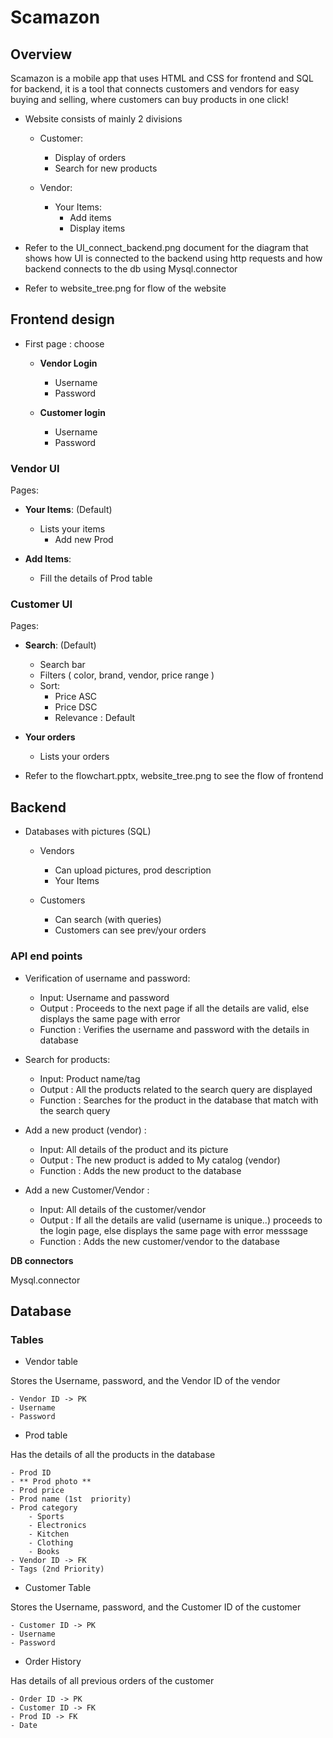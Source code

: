 
# Scamazon

## Overview
Scamazon is a mobile app that uses HTML and CSS for frontend and SQL for backend, it is a tool that connects customers and vendors for easy buying and selling, where customers can buy products in one click!

- Website consists of mainly 2 divisions
  - Customer:
    - Display of orders
    - Search for new products

  - Vendor:
    - Your Items:
      - Add items
      - Display items


- Refer to the UI_connect_backend.png document for the diagram that shows how UI is connected to the backend using http requests and how backend connects to the db using Mysql.connector

- Refer to website_tree.png for flow of the website

## Frontend design

- First page : choose
	- **Vendor Login**
		- Username
		- Password

	- **Customer login**
		- Username
		- Password

### Vendor UI

Pages: 
- **Your Items**: (Default)
	- Lists your items
		- Add new Prod 

- **Add Items**:
	- Fill the details of Prod table

### Customer UI

Pages:
- **Search**: (Default)
	- Search bar
	- Filters ( color, brand, vendor, price range )
	- Sort:
		- Price ASC
		- Price DSC
		- Relevance : Default

- **Your orders**
	- Lists your orders

- Refer to the flowchart.pptx, website_tree.png to see the flow of frontend


## Backend

-  Databases with pictures (SQL)
	- Vendors
		- Can upload pictures, prod description
		- Your Items

	- Customers
		- Can search (with queries)
		- Customers can see prev/your orders
	
### API end points

- Verification of username and password:
	- Input: Username and password
	- Output : Proceeds to the next page if all the details are valid, else displays the same page with error
	- Function : Verifies the username and password with the details in database

- Search for products:
	- Input: Product name/tag 
	- Output : All the products related to the search query are displayed
	- Function : Searches for the product in the database that match with the search query

- Add a new product (vendor) : 
	- Input: All details of the product and its picture
	- Output : The new product is added to My catalog (vendor)
	- Function : Adds the new product to the database

- Add a new Customer/Vendor : 
	- Input: All details of the customer/vendor
	- Output : If all the details are valid (username is unique..) proceeds to the login page, else displays the same page with error messsage
	- Function : Adds the new customer/vendor to the database

**DB connectors**

Mysql.connector

## Database

### Tables

- Vendor table

Stores the Username, password, and the Vendor ID of the vendor

	- Vendor ID -> PK
	- Username
	- Password

- Prod table

Has the details of all the products in the database

	- Prod ID
	- ** Prod photo **
	- Prod price
	- Prod name (1st  priority)
	- Prod category
		- Sports
		- Electronics
		- Kitchen
		- Clothing
		- Books
	- Vendor ID -> FK
	- Tags (2nd Priority)

- Customer Table
 
Stores the Username, password, and the Customer ID of the customer
	
	- Customer ID -> PK
	- Username
	- Password

- Order History

Has details of all previous orders of the customer

	- Order ID -> PK
	- Customer ID -> FK
	- Prod ID -> FK
	- Date






